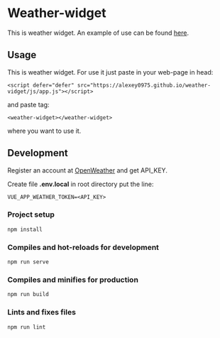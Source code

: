 # Weather-widget

This is weather widget. 
An example of use can be found [here](https://alexey0975.github.io/weather-vidget/).

## Usage

This is weather widget. For use it just paste in your web-page in head:
```
<script defer="defer" src="https://alexey0975.github.io/weather-vidget/js/app.js"></script>
```
and paste tag:
```
<weather-widget></weather-widget>
```
where you want to use it.

## Development

Register an account at [OpenWeather](https://openweathermap.org/) and get API_KEY.

Create file **.env.local** in root directory put the line:
```
VUE_APP_WEATHER_TOKEN=<API_KEY>
```

### Project setup
```
npm install
```

### Compiles and hot-reloads for development
```
npm run serve
```

### Compiles and minifies for production
```
npm run build
```

### Lints and fixes files
```
npm run lint
```
